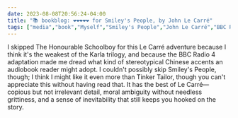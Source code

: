 ---date: 2023-08-08T20:56:24-04:00title: "📚 bookblog: ❤️❤️❤️❤️❤️ for Smiley's People, by John Le Carré"tags: ["media","book","Myself","Smiley's People","John Le Carré","BBC Radio 4","audiobooks"]---I skipped The Honourable Schoolboy for this Le Carré adventure because I think it's the weakest of the Karla trilogy, and because the BBC Radio 4 adaptation made me dread what kind of stereotypical Chinese accents an audiobook reader might adopt. I couldn't possibly skip Smiley's People, though; I think I might like it even more than Tinker Tailor, though you can't appreciate this without having read that. It has the best of Le Carré—copious but not irrelevant detail, moral ambiguity without needless grittiness, and a sense of inevitability that still keeps you hooked on the story.